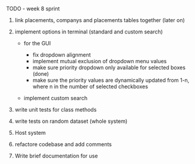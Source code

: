 TODO - week 8 sprint

1. link placements, companys and placements tables together (later on)
8. implement options in terminal (standard and custom search)

    - for the GUI
        - fix dropdown alignment
        - implement mutual exclusion of dropdown menu values
        - make sure priority dropdown only available for selected boxes (done)
        - make sure the priority values are dynamically updated from 1-n, where n in the number of selected checkboxes

    - implement custom search

9.  write unit tests for class methods 
10. write tests on random dataset (whole system)
11. Host system
11. refactore codebase and add comments
12. Write brief documentation for use